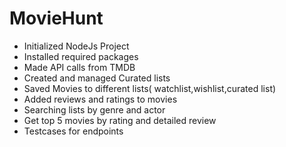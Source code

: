 # MovieHunt

-  Initialized NodeJs Project
-  Installed required packages
-  Made API calls from TMDB
-  Created and managed Curated lists
-  Saved Movies to different lists( watchlist,wishlist,curated list)
-  Added reviews and ratings to movies
-  Searching lists by genre and actor
-  Get top 5 movies by rating and detailed review
-  Testcases for endpoints
